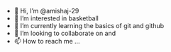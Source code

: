 - 👋 Hi, I’m @amishaj-29
- 👀 I’m interested in basketball
- 🌱 I’m currently learning the basics of git and github
- 💞️ I’m looking to collaborate on and 
- 📫 How to reach me ...

<!---
amishaj-29/amishaj-29 is a ✨ special ✨ repository because its `README.md` (this file) appears on your GitHub profile.
You can click the Preview link to take a look at your changes.
--->
